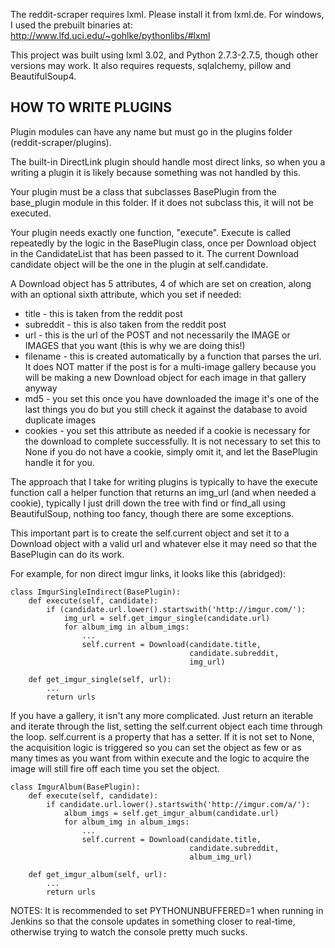 The reddit-scraper requires lxml. Please install it from lxml.de.
For windows, I used the prebuilt binaries at:
http://www.lfd.uci.edu/~gohlke/pythonlibs/#lxml

This project was built using lxml 3.02, and Python 2.7.3-2.7.5,
though other versions may work. It also requires requests, sqlalchemy,
pillow and BeautifulSoup4.

HOW TO WRITE PLUGINS
--------------------------------------------------------------------------------
Plugin modules can have any name but must go in the plugins folder
(reddit-scraper/plugins).

The built-in DirectLink plugin should handle most direct links,
so when you a writing a plugin it is likely because something was not handled
by this.

Your plugin must be a class that subclasses BasePlugin from the base_plugin
module in this folder. If it does not subclass this, it will not be executed.

Your plugin needs exactly one function, "execute". Execute is called repeatedly
by the logic in the BasePlugin class, once per Download object in the
CandidateList that has been passed to it. The current Download candidate
object will be the one in the plugin at self.candidate.

A Download object has 5 attributes, 4 of which are set on creation,
along with an optional sixth attribute, which you set if needed:
* title     - this is taken from the reddit post
* subreddit - this is also taken from the reddit post
* url       - this is the url of the POST and not necessarily the IMAGE or
                IMAGES that you want (this is why we are doing this!)
* filename  - this is created automatically by a function that parses the
                url. It does NOT matter if the post is for a multi-image
                gallery because you will be making a new Download object for
                each image in that gallery anyway
* md5       - you set this once you have downloaded the image it's one of
                the last things you do but you still check it against the
                database to avoid duplicate images
* cookies   - you set this attribute as needed if a cookie is necessary for
                the download to complete successfully. It is not necessary to
                set this to None if you do not have a cookie, simply omit it,
                and let the BasePlugin handle it for you.

The approach that I take for writing plugins is typically to have the execute
function call a helper function that returns an img_url (and when needed a
cookie), typically I just drill down the tree with find or find_all using
BeautifulSoup, nothing too fancy, though there are some exceptions.

This important part is to create the self.current object and set it to a
Download object with a valid url and whatever else it may need so that the
BasePlugin can do its work.

For example, for non direct imgur links, it looks like this (abridged):

    class ImgurSingleIndirect(BasePlugin):
        def execute(self, candidate):
            if (candidate.url.lower().startswith('http://imgur.com/'):
                img_url = self.get_imgur_single(candidate.url)
                for album_img in album_imgs:
                    ...
                    self.current = Download(candidate.title,
                                            candidate.subreddit,
                                            img_url)

        def get_imgur_single(self, url):
            ...
            return urls

If you have a gallery, it isn't any more complicated. Just return an iterable
and iterate through the list, setting the self.current object each time
through the loop. self.current is a property that has a setter. If it is not
set to None, the acquisition logic is triggered so you can set the object as
few or as many times as you want from within execute and the logic to acquire
the image will still fire off each time you set the object.

    class ImgurAlbum(BasePlugin):
        def execute(self, candidate):
            if candidate.url.lower().startswith('http://imgur.com/a/'):
                album_imgs = self.get_imgur_album(candidate.url)
                for album_img in album_imgs:
                    ...
                    self.current = Download(candidate.title,
                                            candidate.subreddit,
                                            album_img_url)

        def get_imgur_album(self, url):
            ...
            return urls

NOTES: It is recommended to set PYTHONUNBUFFERED=1 when running in Jenkins so
 that the console updates in something closer to real-time,
 otherwise trying to watch the console pretty much sucks.